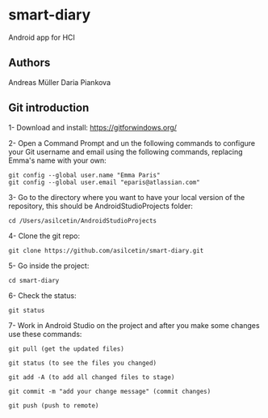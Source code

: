 # smart-diary
Android app for HCI

## Authors
Andreas Müller
Daria Piankova

## Git introduction
1- Download and install: https://gitforwindows.org/

2- Open a Command Prompt and un the following commands to configure your Git username and email using the following commands, replacing Emma's name with your own:

    git config --global user.name "Emma Paris"
    git config --global user.email "eparis@atlassian.com"

3- Go to the directory where you want to have your local version of the repository, this should be AndroidStudioProjects folder:

    cd /Users/asilcetin/AndroidStudioProjects

4- Clone the git repo:

    git clone https://github.com/asilcetin/smart-diary.git

5- Go inside the project:

    cd smart-diary

6- Check the status:

    git status

7- Work in Android Studio on the project and after you make some changes use these commands:

    git pull (get the updated files)
    
    git status (to see the files you changed)

    git add -A (to add all changed files to stage)

    git commit -m "add your change message" (commit changes)

    git push (push to remote)
